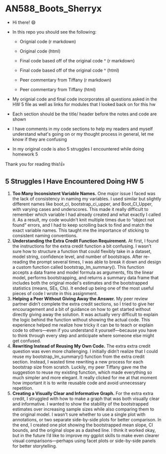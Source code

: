 # AN588_Boots_Sherryx

-   Hi there! 😄

-   In this repo you should see the following:

    -   Orignial code (r markdown)

    -   Original code (html)

    -   Final code based off of the original code \^ (r markdown)

    -   Final code based off of the original code \^ (html)

    -   Peer commentary from Tiffany (r markdown)

    -   Peer commentary from Tiffany (html)

-   My orignial code and final code incorporates all questions asked in the HW 5 file as well as links for modules that I looked back on for this hw

-   Each section should be the title/ header before the notes and code are shown

-   I have comments in my code sections to help my readers and myself understand what's going on or my thought process in general, let me know if they are confusing

-   In my original code is also 5 struggles I encountered while doing homework 5

Thank you for reading this!👍

## 5 Struggles I Have Encountered Doing HW 5

1.  **Too Many Inconsistent Variable Names.** One major issue I faced was the lack of consistency in naming my variables. I used similar but slightly different names like boot_ci, bootstrap_ci_upper, and Boot_CI_Upper, with varying cases and underscores. This made it really difficult to remember which variable I had already created and what exactly I called it. As a result, my code wouldn't knit multiple times due to “object not found” errors, and I had to keep scrolling back to find and match the exact variable names. This taught me the importance of sticking to consistent naming conventions.
2.  **Understanding the Extra Credit Function Requirement.** At first, I found the instructions for the extra credit function a bit confusing. I wasn’t sure how to structure a function that could flexibly take in a dataset, model string, confidence level, and number of bootstraps. After re-reading the prompt several times, I was able to break it down and design a custom function called bootstrap_lm_summary(). This function accepts a data frame and model formula as arguments, fits the linear model, performs bootstrapping, and returns a summary data frame that includes both the original model's estimates and the bootstrapped statistics (means, SEs, CIs). It ended up being one of the most useful pieces of code I wrote in this assignment.
3.  **Helping a Peer Without Giving Away the Answer.** My peer review partner didn’t complete the extra credit sections, so I tried to give her encouragement and a bit of guidance on how to get started without directly giving away the solution. It was actually very difficult to explain the logic behind the function without showing the actual code. This experience helped me realize how tricky it can be to teach or explain code to others—even if you understand it yourself—because you have to think through every step and anticipate where someone else might get confused.
4.  **Rewriting Instead of Reusing My Own Code.** The extra extra credit question was even more challenging. I initially didn’t realize that I could reuse my bootstrap_lm_summary() function from the extra credit section. Instead, I wasted time rewriting a new process for each bootstrap size from scratch. Luckily, my peer Tiffany gave me the suggestion to reuse my existing function, which made everything so much simpler and more elegant. It really clicked for me at that moment how important it is to write reusable code and avoid unnecessary repetition.
5.  **Creating a Visually Clear and Informative Graph.** For the extra extra credit, I struggled with how to make a graph that was both visually clear and informative. I wanted to show the stability of the bootstrapped estimates over increasing sample sizes while also comparing them to the original model. I wasn't sure whether to use a single plot with annotations, or two separate side-by-side plots for better comparison. In the end, I created one plot showing the bootstrapped mean slope, CI bounds, and the original slope as a dashed line. I think it worked okay, but in the future I’d like to improve my ggplot skills to make even clearer visual comparisons—perhaps using facet plots or side-by-side panels for better storytelling.
